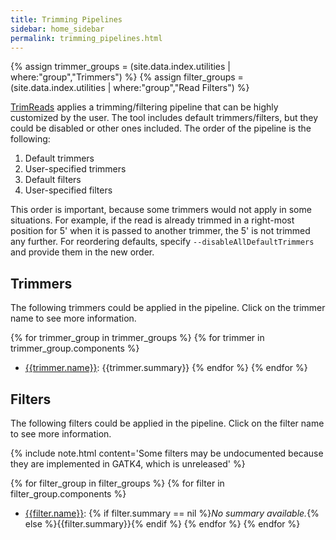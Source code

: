 ```yaml
---
title: Trimming Pipelines
sidebar: home_sidebar
permalink: trimming_pipelines.html
---
```

{% assign trimmer_groups = (site.data.index.utilities | where:"group","Trimmers") %}
{% assign filter_groups = (site.data.index.utilities | where:"group","Read Filters") %}

[TrimReads](TrimReads.html) applies a trimming/filtering pipeline that can be highly customized by the user. The tool includes default trimmers/filters, but they could be disabled or other ones included. The order of the pipeline is the following:

1. Default trimmers
2. User-specified trimmers
3. Default filters
4. User-specified filters

This order is important, because some trimmers would not apply in some situations. For example, if the read is already trimmed in a right-most position for 5' when it is passed to another trimmer, the 5' is not trimmed any further. For reordering defaults, specify `--disableAllDefaultTrimmers` and provide them in the new order.

## Trimmers

The following trimmers could be applied in the pipeline. Click on the trimmer name to see more information.

  {% for trimmer_group in trimmer_groups %}
      {% for trimmer in trimmer_group.components %}
  - [{{trimmer.name}}]({{trimmer.name}}.html): {{trimmer.summary}}
      {% endfor %}
  {% endfor %}

## Filters

The following filters could be applied in the pipeline. Click on the filter name to see more information.

{% include note.html content='Some filters may be undocumented because they are implemented in GATK4, which is unreleased' %}

  {% for filter_group in filter_groups %}
      {% for filter in filter_group.components %}
  - [{{filter.name}}]({{filter.name}}.html): {% if filter.summary == nil %}_No summary available._{% else %}{{filter.summary}}{% endif %}
      {% endfor %}
  {% endfor %}
